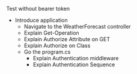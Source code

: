 Test without bearer token

- Introduce application
  - Navigate to the WeatherForecast controller
  - Explain Get-Operation
  - Explain Authorize Attribute on GET
  - Explain Authorize on Class
  - Go the program.cs
	- Explain Authentication middleware
	- Explain Authentication Sequence